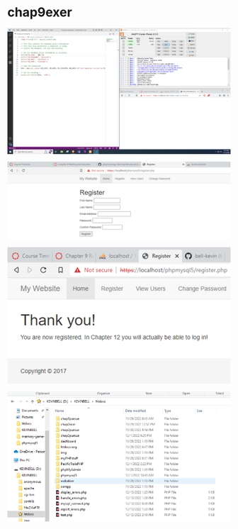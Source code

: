 # chap9exer
![p](https://github.com/bell-kevin/chap9exer/blob/main/chap9exer/config!!!!%20script%209.2.PNG)

![p](https://github.com/bell-kevin/chap9exer/blob/main/chap9exer/9.3.PNG)

![p](https://github.com/bell-kevin/chap9exer/blob/main/thankYou.PNG)

![p](https://github.com/bell-kevin/chap9exer/blob/main/folders.PNG)
